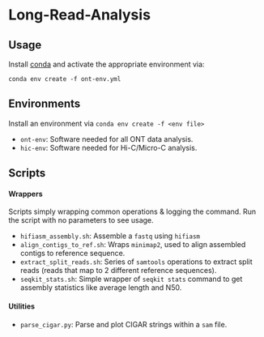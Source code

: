 # Long-Read-Analysis
## Usage
Install [conda](https://www.anaconda.com/docs/getting-started/miniconda/install#linux-2) and activate the appropriate environment via:
```
conda env create -f ont-env.yml
```

## Environments
Install an environment via `conda env create -f <env file>`
* `ont-env`: Software needed for all ONT data analysis.
* `hic-env`: Software needed for Hi-C/Micro-C analysis.

## Scripts
#### Wrappers
Scripts simply wrapping common operations & logging the command. Run the script with no parameters to see usage.
* `hifiasm_assembly.sh`: Assemble a `fastq` using `hifiasm`
* `align_contigs_to_ref.sh`: Wraps `minimap2`, used to align assembled contigs to reference sequence.
* `extract_split_reads.sh`: Series of `samtools` operations to extract split reads (reads that map to 2 different reference sequences).
* `seqkit_stats.sh`: Simple wrapper of `seqkit stats` command to get assembly statistics like average length and N50.

#### Utilities
* `parse_cigar.py`: Parse and plot CIGAR strings within a `sam` file.

